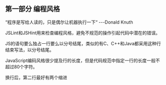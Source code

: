 ## 第一部分 编程风格 ##

“程序是写给人读的，只是偶尔让机器执行一下“ 		---Donald Knuth

JSLint和JSHint用来检查编程风格，避免不规范的操作引起代码中潜在的错误。

JS的语句要么独占一行要么以分号结尾，类似的有C、C++和Java都采用这种行结束写法，以分号结尾。

JavaScript编码风格很少提及行的长度，但是代码规范中指定一行的长度一般不超过80个字符。

换行后，第二行最好有两个缩进



